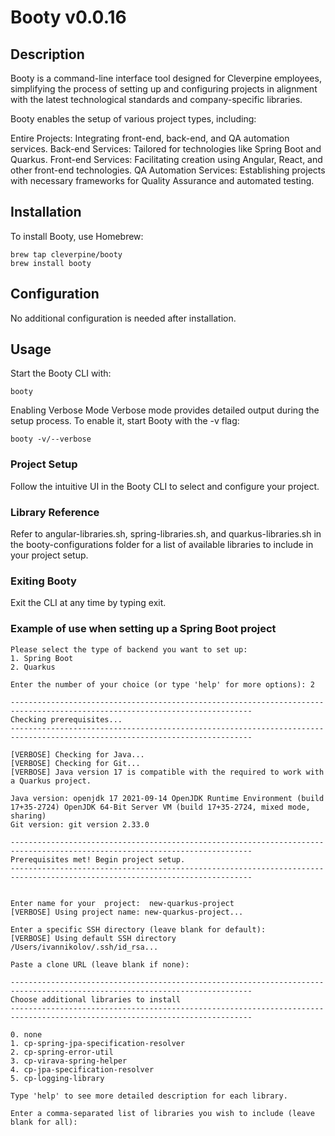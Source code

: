 # Booty v0.0.16

## Description
Booty is a command-line interface tool designed for Cleverpine employees, simplifying the process of setting up and configuring projects in alignment with the latest technological standards and company-specific libraries.

Booty enables the setup of various project types, including:

Entire Projects: Integrating front-end, back-end, and QA automation services.
Back-end Services: Tailored for technologies like Spring Boot and Quarkus.
Front-end Services: Facilitating creation using Angular, React, and other front-end technologies.
QA Automation Services: Establishing projects with necessary frameworks for Quality Assurance and automated testing.

## Installation
To install Booty, use Homebrew:

```
brew tap cleverpine/booty
brew install booty
```

## Configuration
No additional configuration is needed after installation.

## Usage
Start the Booty CLI with:

```
booty
```

Enabling Verbose Mode
Verbose mode provides detailed output during the setup process. To enable it, start Booty with the -v flag:

```
booty -v/--verbose
```


### Project Setup
Follow the intuitive UI in the Booty CLI to select and configure your project.

### Library Reference
Refer to angular-libraries.sh, spring-libraries.sh, and quarkus-libraries.sh in the booty-configurations folder for a list of available libraries to include in your project setup.

### Exiting Booty
Exit the CLI at any time by typing exit.


### Example of use when setting up a Spring Boot project

```
Please select the type of backend you want to set up:
1. Spring Boot
2. Quarkus

Enter the number of your choice (or type 'help' for more options): 2

----------------------------------------------------------------------------------------------------------------------------
Checking prerequisites...
----------------------------------------------------------------------------------------------------------------------------

[VERBOSE] Checking for Java...
[VERBOSE] Checking for Git...
[VERBOSE] Java version 17 is compatible with the required to work with a Quarkus project.

Java version: openjdk 17 2021-09-14 OpenJDK Runtime Environment (build 17+35-2724) OpenJDK 64-Bit Server VM (build 17+35-2724, mixed mode, sharing)
Git version: git version 2.33.0

----------------------------------------------------------------------------------------------------------------------------
Prerequisites met! Begin project setup.
----------------------------------------------------------------------------------------------------------------------------


Enter name for your  project:  new-quarkus-project
[VERBOSE] Using project name: new-quarkus-project...

Enter a specific SSH directory (leave blank for default):  
[VERBOSE] Using default SSH directory /Users/ivannikolov/.ssh/id_rsa...

Paste a clone URL (leave blank if none):  

----------------------------------------------------------------------------------------------------------------------------
Choose additional libraries to install
----------------------------------------------------------------------------------------------------------------------------

0. none
1. cp-spring-jpa-specification-resolver
2. cp-spring-error-util
3. cp-virava-spring-helper
4. cp-jpa-specification-resolver
5. cp-logging-library

Type 'help' to see more detailed description for each library.

Enter a comma-separated list of libraries you wish to include (leave blank for all):  
```